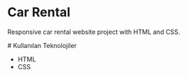# Car Rental
Responsive car rental website project with HTML and CSS.

# Kullanılan Teknolojiler
- HTML
- CSS


